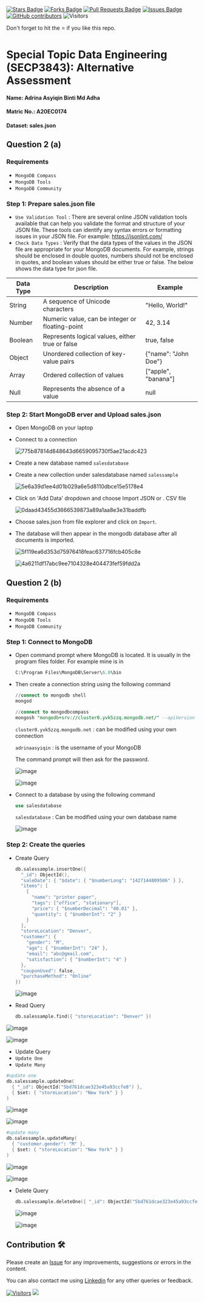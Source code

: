 <a href="https://github.com/drshahizan/SECP3843/stargazers"><img src="https://img.shields.io/github/stars/drshahizan/SECP3843" alt="Stars Badge"/></a>
<a href="https://github.com/drshahizan/SECP3843/network/members"><img src="https://img.shields.io/github/forks/drshahizan/SECP3843" alt="Forks Badge"/></a>
<a href="https://github.com/drshahizan/SECP3843/pulls"><img src="https://img.shields.io/github/issues-pr/drshahizan/SECP3843" alt="Pull Requests Badge"/></a>
<a href="https://github.com/drshahizan/SECP3843/issues"><img src="https://img.shields.io/github/issues/drshahizan/SECP3843" alt="Issues Badge"/></a>
<a href="https://github.com/drshahizan/SECP3843/graphs/contributors"><img alt="GitHub contributors" src="https://img.shields.io/github/contributors/drshahizan/SECP3843?color=2b9348"></a>
![Visitors](https://api.visitorbadge.io/api/visitors?path=https%3A%2F%2Fgithub.com%2Fdrshahizan%2FSECP3843&labelColor=%23d9e3f0&countColor=%23697689&style=flat)


Don't forget to hit the :star: if you like this repo.

# Special Topic Data Engineering (SECP3843): Alternative Assessment

#### Name: Adrina Asyiqin Binti Md Adha
#### Matric No.: A20EC0174
#### Dataset: sales.json

## Question 2 (a)

### Requirements
- `MongoDB Compass`
- `MongoDB Tools`
- `MongoDB Community`
  
### Step 1: Prepare sales.json file 
- `Use Validation Tool` : There are several online JSON validation tools available that can help you validate the format and structure of your JSON file. These tools can identify any syntax errors or formatting issues in your JSON file. For example: https://jsonlint.com/
- `Check Data Types` : Verify that the data types of the values in the JSON file are appropriate for your MongoDB documents. For example, strings should be enclosed in double quotes, numbers should not be enclosed in quotes, and boolean values should be either true or false. The below shows the data type for json file.

| Data Type | Description                                        | Example             |
|-----------|----------------------------------------------------|---------------------|
| String    | A sequence of Unicode characters                   | "Hello, World!"     |
| Number    | Numeric value, can be integer or floating-point    | 42, 3.14            |
| Boolean   | Represents logical values, either true or false    | true, false         |
| Object    | Unordered collection of key-value pairs            | {"name": "John Doe"}|
| Array     | Ordered collection of values                       | ["apple", "banana"] |
| Null      | Represents the absence of a value                  | null                |

### Step 2: Start MongoDB erver and Upload sales.json 
- Open MongoDB on your laptop 
   
- Connect to a connection
   
  ![775b87814d848643d6659095730f5ae21acdc423](https://github.com/drshahizan/SECP3843/assets/96984290/7787ed1e-f131-4892-9fa1-e5724437f694)

- Create a new database named `salesdatabase`
 
- Create a new collection under salesdatabase named `salessample` 

  ![5e6a39d1ee4d01b029a6e5d8110dbce15e5178e4](https://github.com/drshahizan/SECP3843/assets/96984290/82ea7a74-64fa-4643-86ac-8ecd8b9b9462)

- Click on 'Add Data' dropdown and choose Import JSON or . CSV file

  ![0daad43455d3666539873a89a1aa8e3e31baddfb](https://github.com/drshahizan/SECP3843/assets/96984290/b16f73ec-cde0-42b5-9fc4-78874f0906d9)

- Choose sales.json from file explorer and click on `Import`.
- The database will then appear in the mongodb database after all documents is imported.

  ![5f119ea6d353d75976418feac637716fcb405c8e](https://github.com/drshahizan/SECP3843/assets/96984290/1cb498ad-e28e-48ef-a53f-72fede3bae32)

  ![4a6211df17abc9ee7104328e404473fef59fdd2a](https://github.com/drshahizan/SECP3843/assets/96984290/b33324e7-f715-434a-a769-e15b33cd422d)


## Question 2 (b)
### Requirements
- `MongoDB Compass`
- `MongoDB Tools`
- `MongoDB Community`
  
### Step 1: Connect to MongoDB
- Open command prompt where MongoDB is located. It is usually in the program files folder. For example mine is in 
  ```sql
  C:\Program Files\MongoDB\Server\6.0\bin
  ```
- Then create a connection string using the following command 
  ```sql
  //connect to mongodb shell
  mongod

  //connect to mongodbcompass
  mongosh "mongodb+srv://cluster0.yvk5zzq.mongodb.net/" --apiVersion 1 --username adrinaasyiqin
  ```
  `cluster0.yvk5zzq.mongodb.net` : can be modified using your own connection

  `adrinaasyiqin` : is the username of your MongoDB

  The command prompt will then ask for the password.

  ![image](https://github.com/drshahizan/SECP3843/assets/96984290/aca4ca77-3f28-4fa0-84fe-1f302db55741)

  ![image](https://github.com/drshahizan/SECP3843/assets/96984290/5fb6f9c0-cb18-4572-81d0-76968c14591a)

- Connect to a database by using the following command
  ```sql
  use salesdatabase
  ```
  `salesdatabase` : Can be modified using your own database name

  ![image](https://github.com/drshahizan/SECP3843/assets/96984290/ff1ef1f3-c400-4756-9794-93b78f6f86ca)


### Step 2: Create the queries
- Create Query
  ```s
  db.salessample.insertOne({
    "_id": ObjectId(),
    "saleDate": { "$date": { "$numberLong": "1427144809506" } },
    "items": [
      {
        "name": "printer paper",
        "tags": ["office", "stationary"],
        "price": { "$numberDecimal": "40.01" },
        "quantity": { "$numberInt": "2" }
      }
    ],
    "storeLocation": "Denver",
    "customer": {
      "gender": "M",
      "age": { "$numberInt": "24" },
      "email": "abc@gmail.com",
      "satisfaction": { "$numberInt": "4" }
    },
    "couponUsed": false,
    "purchaseMethod": "Online"
  })

  ```
  ![image](https://github.com/drshahizan/SECP3843/assets/96984290/3e05216d-b48b-4954-8f5a-47274c53fc7b)

- Read Query
  ```s
  db.salessample.find({ "storeLocation": "Denver" })
  ```
![image](https://github.com/drshahizan/SECP3843/assets/96984290/7c14b81f-4c91-4723-9e07-1f050abb4d7c)

![image](https://github.com/drshahizan/SECP3843/assets/96984290/8bd5e995-ae5c-4bfb-89ce-f673ca554b05)


- Update Query
 - `Update One`
 - `Update Many`
  ```s
  #update one
  db.salessample.updateOne(
    { "_id": ObjectId("5bd761dcae323e45a93ccfe8") },
    { $set: { "storeLocation": "New York" } }
  )
  ```
  ![image](https://github.com/drshahizan/SECP3843/assets/96984290/fd048863-fa38-40e9-a153-2e3d176b6bfa)

  ![image](https://github.com/drshahizan/SECP3843/assets/96984290/d0de0e7f-9d1c-417c-9d4f-eac2d0914841)

  ```s
  #update many
  db.salessample.updateMany(
    { "customer.gender": "M" },
    { $set: { "storeLocation": "New York" } }
  )
  ```
  ![image](https://github.com/drshahizan/SECP3843/assets/96984290/4634daba-bb73-47bb-a16f-a3f14024c901)

  ![image](https://github.com/drshahizan/SECP3843/assets/96984290/7fe0ae53-90cd-46f1-91d4-f36561404f18)

- Delete Query
  ```s
  db.salessample.deleteOne({ "_id": ObjectId("5bd761dcae323e45a93ccfe8") })
  ```
  ![image](https://github.com/drshahizan/SECP3843/assets/96984290/4a39a065-d8d6-42dc-8c6c-870d04477de5)

  ![image](https://github.com/drshahizan/SECP3843/assets/96984290/004504fd-6d37-4053-bf10-db1a43ecbded)



## Contribution 🛠️
Please create an [Issue](https://github.com/drshahizan/special-topic-data-engineering/issues) for any improvements, suggestions or errors in the content.

You can also contact me using [Linkedin](https://www.linkedin.com/in/drshahizan/) for any other queries or feedback.

[![Visitors](https://api.visitorbadge.io/api/visitors?path=https%3A%2F%2Fgithub.com%2Fdrshahizan&labelColor=%23697689&countColor=%23555555&style=plastic)](https://visitorbadge.io/status?path=https%3A%2F%2Fgithub.com%2Fdrshahizan)
![](https://hit.yhype.me/github/profile?user_id=81284918)

